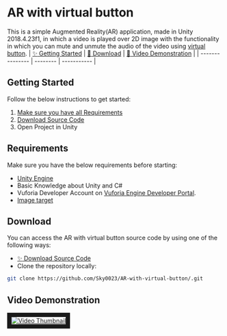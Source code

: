 # AR with virtual button

This is a simple Augmented Reality(AR) application, made in Unity 2018.4.23f1, in which a video is played over 2D image with the functionality in which you can mute and unmute the audio of the video using [virtual button](https://library.vuforia.com/articles/Solution/How-To-Implement-Virtual-Buttons).
| [:sparkles: Getting Started](#getting-started) | [:rocket: Download](#download) | [:movie_camera: Video Demonstration](#video-demonstration) |
| --------------- | -------- | ----------- |

## Getting Started

Follow the below instructions to get started:

1. [Make sure you have all Requirements](#requirements)
2. [Download Source Code](#download)
3. Open Project in Unity

## Requirements

Make sure you have the below requirements before starting:

- [Unity Engine](https://unity3d.com/get-unity/download?_ga=2.160408569.574823627.1566139084-134879676.1565187215)
- Basic Knowledge about Unity and C#
- Vuforia Developer Account on [Vuforia Engine Developer Portal](https://developer.vuforia.com/).
- [Image target](https://github.com/Sky0023/AR-with-virtual-button/blob/master/image%20target/Charlie.jpg)

## Download

You can access the AR with virtual button source code by using one of the following ways:
- [:sparkles: Download Source Code](https://github.com/Sky0023/AR-with-virtual-button/archive/master.zip)
- Clone the repository locally:

```bash
git clone https://github.com/Sky0023/AR-with-virtual-button/.git
```

## Video Demonstration
<a href="https://www.youtube.com/watch?v=xTfBrxNpiFU" target="_blank"><img src="https://i.imgur.com/N5kR9uj.jpg" alt ="Video Thumbnail" border="10"/></a>
